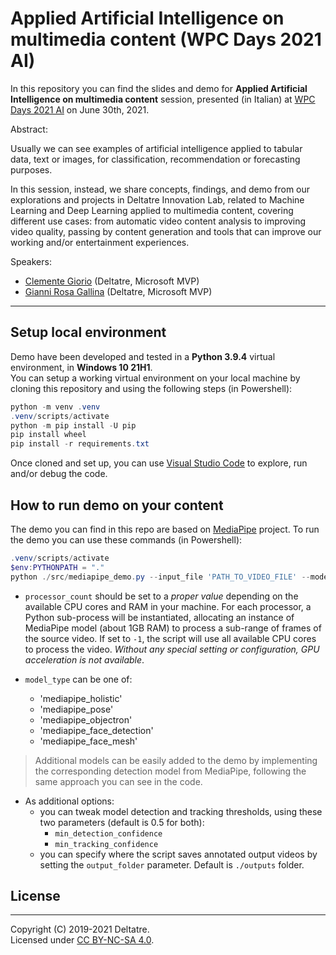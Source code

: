 # Applied Artificial Intelligence on multimedia content (WPC Days 2021 AI)

In this repository you can find the slides and demo for **Applied Artificial Intelligence on multimedia content** session, presented (in Italian) at [WPC Days 2021 AI](https://www.wpc-days.it/eventi/artificial-intelligence-day/) on June 30th, 2021.

Abstract:

Usually we can see examples of artificial intelligence applied to tabular data, text or images, for classification, recommendation or forecasting purposes.

In this session, instead, we share concepts, findings, and demo from our explorations and projects in Deltatre Innovation Lab, related to Machine Learning and Deep Learning applied to multimedia content, covering different use cases: from automatic video content analysis to improving video quality, passing by content generation and tools that can improve our working and/or entertainment experiences.

Speakers:

- [Clemente Giorio](https://www.linkedin.com/in/clemente-giorio-03a61811/) (Deltatre, Microsoft MVP)
- [Gianni Rosa Gallina](https://www.linkedin.com/in/gianni-rosa-gallina-b206a821/) (Deltatre, Microsoft MVP)

---

## Setup local environment

Demo have been developed and tested in a **Python 3.9.4** virtual environment, in **Windows 10 21H1**.  
You can setup a working virtual environment on your local machine by cloning this repository and using the following steps (in Powershell):

```powershell
python -m venv .venv
.venv/scripts/activate
python -m pip install -U pip
pip install wheel
pip install -r requirements.txt
```

Once cloned and set up, you can use [Visual Studio Code](https://code.visualstudio.com/) to explore, run and/or debug the code.

## How to run demo on your content

The demo you can find in this repo are based on [MediaPipe](https://google.github.io/mediapipe/) project.
To run the demo you can use these commands (in Powershell):

```powershell
.venv/scripts/activate
$env:PYTHONPATH = "."
python ./src/mediapipe_demo.py --input_file 'PATH_TO_VIDEO_FILE' --model_type 'mediapipe_holistic' --processor_count 4
```

- `processor_count` should be set to a *proper value* depending on the available CPU cores and RAM in your machine. For each processor, a Python sub-process will be instantiated, allocating an instance of MediaPipe model (about 1GB RAM) to process a sub-range of frames of the source video. If set to `-1`, the script will use all available CPU cores to process the video. *Without any special setting or configuration, GPU acceleration is not available*.

- `model_type` can be one of:
    - 'mediapipe_holistic'
    - 'mediapipe_pose'
    - 'mediapipe_objectron'
    - 'mediapipe_face_detection'
    - 'mediapipe_face_mesh'

> Additional models can be easily added to the demo by implementing the corresponding detection model from MediaPipe, following the same approach you can see in the code.

- As additional options:
    - you can tweak model detection and tracking thresholds, using these two parameters (default is 0.5 for both):
        - `min_detection_confidence`
        - `min_tracking_confidence`
    - you can specify where the script saves annotated output videos by setting the `output_folder` parameter. Default is `./outputs` folder.

## License
---

Copyright (C) 2019-2021 Deltatre.  
Licensed under [CC BY-NC-SA 4.0](./LICENSE).
